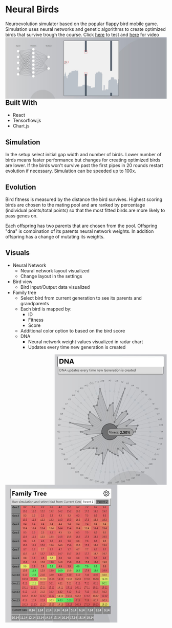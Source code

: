 # Neural Birds

Neuroevolution simulator based on the popular flappy bird mobile game. Simulation uses neural networks and genetic algorithms to create optimized birds that survive trough the course. Click [here](https://www.neuralbirds.com/) to test and [here](https://www.youtube.com/watch?v=zGWXS5YHu0w) for video 
<img src='./public/img2.JPG' width="530" style="float: right;">

## Built With
* React
* Tensorflow.js
* Chart.js

## Simulation
In the setup select initial gap width and number of birds. Lower number of birds means faster performance but changes for creating optimized birds are lower. If the birds won't survive past the first pipes in 20 rounds restart evolution if necessary. Simulation can be speeded up to 100x.

## Evolution
Bird fitness is measured by the distance the bird survives. Highest scoring birds are chosen to the mating pool and are ranked by percentage (individual points/total points) so that the most fitted birds are more likely to pass genes on. 

Each offspring has two parents that are chosen from the pool. Offspring "dna" is combination of its parents neural network weights. In addition offspring has a change of mutating its weights.

## Visuals

* Neural Network
    * Neural network layout visualized
    * Change layout in the settings
* Bird view
    * Bird Input/Output data visualized
* Family tree
    * Select bird from current generation to see its parents and grandparents
    * Each bird is mapped by:
        * ID
        * Fitness
        * Score
    * Additional color option to based on the bird score
  * DNA
    * Neural network weight values visualized in radar chart
    * Updates every time new generation is created

<img src='./public/dna.JPG' width="350" style="float: right;">
<img src='./public/tree.JPG' width="350" style="float: left;">

